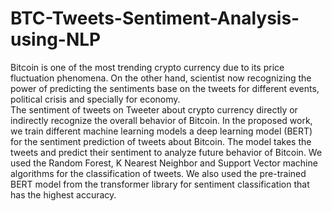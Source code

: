 # BTC-Tweets-Sentiment-Analysis-using-NLP
Bitcoin is one of the most trending crypto currency due to its price fluctuation phenomena. 
On the other hand, scientist now recognizing the power of predicting the sentiments base on the tweets for different events, political crisis and specially for economy.  
The sentiment of tweets on Tweeter about crypto currency directly or indirectly recognize the overall behavior of Bitcoin. 
In the proposed work, we train different machine learning models a deep learning model (BERT) for the sentiment prediction of tweets about Bitcoin. 
The model takes the tweets and predict their sentiment to analyze future behavior of Bitcoin. 
We used the Random Forest, K Nearest Neighbor and Support Vector machine algorithms for the classification of tweets. 
We also used the pre-trained BERT model from the transformer library for sentiment classification that has the highest accuracy.
